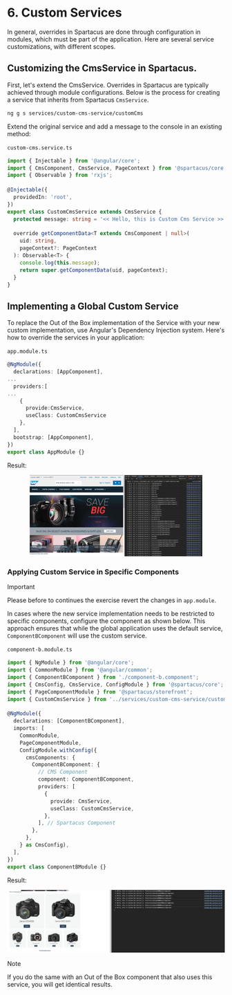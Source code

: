 # 6. Custom Services

In general, overrides in Spartacus are done through configuration in modules, which must be part of the application. Here are several service customizations, with different scopes.

## Customizing the CmsService in Spartacus.

First, let's extend the CmsService. Overrides in Spartacus are typically achieved through module configurations. Below is the process for creating a service that inherits from Spartacus `CmsService`.

```sh
ng g s services/custom-cms-service/customCms
```

Extend the original service and add a message to the console in an existing method:

`custom-cms.service.ts`

```ts
import { Injectable } from '@angular/core';
import { CmsComponent, CmsService, PageContext } from '@spartacus/core';
import { Observable } from 'rxjs';

@Injectable({
  providedIn: 'root',
})
export class CustomCmsService extends CmsService {
  protected message: string = '<< Hello, this is Custom Cms Service >> ';

  override getComponentData<T extends CmsComponent | null>(
    uid: string,
    pageContext?: PageContext
  ): Observable<T> {
    console.log(this.message);
    return super.getComponentData(uid, pageContext);
  }
}
```

## Implementing a Global Custom Service

To replace the Out of the Box implementation of the Service with your new custom implementation, use Angular's Dependency Injection system. Here's how to override the services in your application:

`app.module.ts`

```ts
@NgModule({
  declarations: [AppComponent],
...
  providers:[
...
    {
      provide:CmsService,
      useClass: CustomCmsService
    },
  ],
  bootstrap: [AppComponent],
})
export class AppModule {}
```

Result:

<div align="center">
  <img src="../../media/exercise-6/6-1.png"  alt="Component result" width="400px" />
</div>

### Applying Custom Service in Specific Components

> [!IMPORTANT]
> Please before to continues the exercise revert the changes in `app.module`.

In cases where the new service implementation needs to be restricted to specific components, configure the component as shown below. This approach ensures that while the global application uses the default service, `ComponentBComponent` will use the custom service.

`component-b.module.ts`

```ts
import { NgModule } from '@angular/core';
import { CommonModule } from '@angular/common';
import { ComponentBComponent } from './component-b.component';
import { CmsConfig, CmsService, ConfigModule } from '@spartacus/core';
import { PageComponentModule } from '@spartacus/storefront';
import { CustomCmsService } from '../services/custom-cms-service/custom-cms.service';

@NgModule({
  declarations: [ComponentBComponent],
  imports: [
    CommonModule,
    PageComponentModule,
    ConfigModule.withConfig({
      cmsComponents: {
        ComponentBComponent: {
          // CMS Component
          component: ComponentBComponent,
          providers: [
            {
              provide: CmsService,
              useClass: CustomCmsService,
            },
          ], // Spartacus Component
        },
      },
    } as CmsConfig),
  ],
})
export class ComponentBModule {}
```

Result:

<div align="center">
  <img src="../../media/exercise-6/6-2.png"  alt="Component result" width="600px" />
</div>

> [!NOTE]
> If you do the same with an Out of the Box component that also uses this service, you will get identical results.